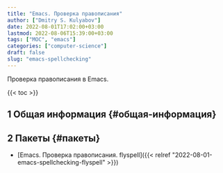 ```yaml
---
title: "Emacs. Проверка правописания"
author: ["Dmitry S. Kulyabov"]
date: 2022-08-01T17:02:00+03:00
lastmod: 2022-08-06T15:39:00+03:00
tags: ["MOC", "emacs"]
categories: ["computer-science"]
draft: false
slug: "emacs-spellchecking"
---
```


Проверка правописания в Emacs.

<!--more-->

{{< toc >}}


## <span class="section-num">1</span> Общая информация {#общая-информация}


## <span class="section-num">2</span> Пакеты {#пакеты}

-   [Emacs. Проверка правописания. flyspell]({{< relref "2022-08-01-emacs-spellchecking-flyspell" >}})
